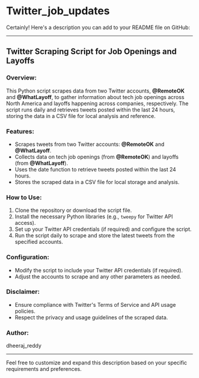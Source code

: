 # Twitter_job_updates

Certainly! Here's a description you can add to your README file on GitHub:

---

## Twitter Scraping Script for Job Openings and Layoffs

### Overview:
This Python script scrapes data from two Twitter accounts, **@RemoteOK** and **@WhatLayoff**, to gather information about tech job openings across North America and layoffs happening across companies, respectively. The script runs daily and retrieves tweets posted within the last 24 hours, storing the data in a CSV file for local analysis and reference.

### Features:
- Scrapes tweets from two Twitter accounts: **@RemoteOK** and **@WhatLayoff**.
- Collects data on tech job openings (from **@RemoteOK**) and layoffs (from **@WhatLayoff**).
- Uses the date function to retrieve tweets posted within the last 24 hours.
- Stores the scraped data in a CSV file for local storage and analysis.

### How to Use:
1. Clone the repository or download the script file.
2. Install the necessary Python libraries (e.g., `tweepy` for Twitter API access).
3. Set up your Twitter API credentials (if required) and configure the script.
4. Run the script daily to scrape and store the latest tweets from the specified accounts.


### Configuration:
- Modify the script to include your Twitter API credentials (if required).
- Adjust the accounts to scrape and any other parameters as needed.

### Disclaimer:
- Ensure compliance with Twitter's Terms of Service and API usage policies.
- Respect the privacy and usage guidelines of the scraped data.

### Author:
dheeraj_reddy

---

Feel free to customize and expand this description based on your specific requirements and preferences.
